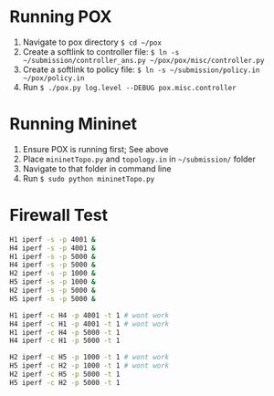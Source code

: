 # Running POX
1. Navigate to pox directory `$ cd ~/pox`
2. Create a softlink to controller file: `$ ln -s ~/submission/controller_ans.py ~/pox/pox/misc/controller.py`
3. Create a softlink to policy file: `$ ln -s ~/submission/policy.in ~/pox/policy.in`
4. Run `$ ./pox.py log.level --DEBUG pox.misc.controller`

# Running Mininet
1. Ensure POX is running first; See above
2. Place `mininetTopo.py` and `topology.in` in `~/submission/` folder
3. Navigate to that folder in command line
4. Run `$ sudo python mininetTopo.py`

# Firewall Test
```bash
H1 iperf -s -p 4001 &
H4 iperf -s -p 4001 &
H1 iperf -s -p 5000 &
H4 iperf -s -p 5000 &
H2 iperf -s -p 1000 &
H5 iperf -s -p 1000 &
H2 iperf -s -p 5000 &
H5 iperf -s -p 5000 &

H1 iperf -c H4 -p 4001 -t 1 # wont work
H4 iperf -c H1 -p 4001 -t 1 # wont work
H1 iperf -c H4 -p 5000 -t 1
H4 iperf -c H1 -p 5000 -t 1

H2 iperf -c H5 -p 1000 -t 1 # wont work
H5 iperf -c H2 -p 1000 -t 1 # wont work
H2 iperf -c H5 -p 5000 -t 1
H5 iperf -c H2 -p 5000 -t 1
```
